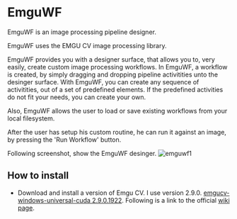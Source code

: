 EmguWF
======

EmguWF is an image processing pipeline designer.

EmguWF uses the EMGU CV image processing library.  

EmguWF provides you with a designer surface, that allows you to, very easily, create custom image processing workflows. In EmguWF, a workflow is created, by simply dragging and dropping pipeline activitities unto the desinger surface. 
With EmguWF, you can create any sequence of activitities, out of a set of predefined elements. If the predefined activities do not fit your needs, you can create your own.

Also, EmguWF allows the user to load or save existing workflows from your local filesystem. 

After the user has setup his custom routine, he can run it against an image, by pressing the 'Run Workflow' button. 

Following screenshot, show the EmguWF desinger.
![emguwf1](https://cloud.githubusercontent.com/assets/2285199/5525326/8aadd656-89e4-11e4-9a7a-f5b65479291f.JPG)

How to install
--------------
+ Download and install a version of Emgu CV. I use version 2.9.0. [emgucv-windows-universal-cuda 2.9.0.1922](http://sourceforge.net/projects/emgucv/files/emgucv/2.4.2/). Following is a link to the official [wiki page](http://www.emgu.com/wiki/index.php/Main_Page). 
